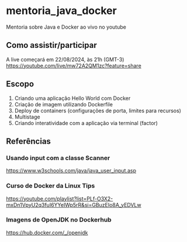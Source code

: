 # mentoria_java_docker
Mentoria sobre Java e Docker ao vivo no youtube

## Como assistir/participar
A live começará em 22/08/2024, às 21h (GMT-3)
https://youtube.com/live/mw72A2QM1zc?feature=share

## Escopo
1. Criando uma aplicação Hello World com Docker
2. Criação de imagem utilizando Dockerfile
3. Deploy de containers (configurações de porta, limites para recursos)
4. Multistage
5. Criando interatividade com a aplicação via terminal (factor)

## Referências
### Usando input com a classe Scanner
https://www.w3schools.com/java/java_user_input.asp
### Curso de Docker da Linux Tips
https://youtube.com/playlist?list=PLf-O3X2-mxDn1VpyU2q3fuI6YYeIWp5rR&si=GBuzEIo8A_yEDVLw
### Imagens de OpenJDK no Dockerhub
https://hub.docker.com/_/openjdk
